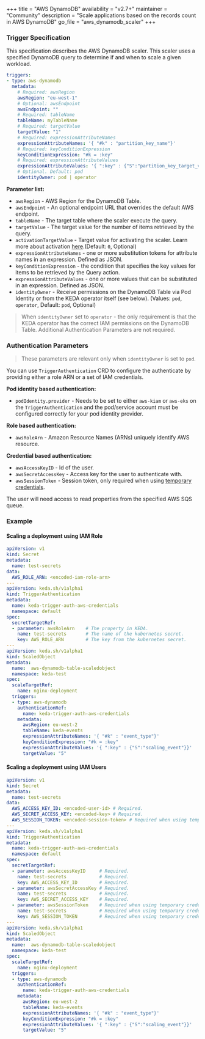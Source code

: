 +++
title = "AWS DynamoDB"
availability = "v2.7+"
maintainer = "Community"
description = "Scale applications based on the records count in AWS DynamoDB"
go_file = "aws_dynamodb_scaler"
+++

### Trigger Specification

This specification describes the AWS DynamoDB scaler. This scaler uses a specified DynamoDB query to determine if and when to scale a given workload.

```yaml
triggers:
- type: aws-dynamodb
  metadata:
    # Required: awsRegion
    awsRegion: "eu-west-1"
    # Optional: awsEndpoint
    awsEndpoint: ""
    # Required: tableName
    tableName: myTableName
    # Required: targetValue
    targetValue: "1"
    # Required: expressionAttributeNames
    expressionAttributeNames: '{ "#k" : "partition_key_name"}'
    # Required: keyConditionExpression
    keyConditionExpression: "#k = :key"
    # Required: expressionAttributeValues
    expressionAttributeValues: '{ ":key" : {"S":"partition_key_target_value"}}'
    # Optional. Default: pod
    identityOwner: pod | operator
```

**Parameter list:**

- `awsRegion` - AWS Region for the DynamoDB Table.
- `awsEndpoint` - An optional endpoint URL that overrides the default AWS endpoint.
- `tableName` - The target table where the scaler execute the query.
- `targetValue` - The target value for the number of items retrieved by the query.
- `activationTargetValue` - Target value for activating the scaler. Learn more about activation [here](./../concepts/scaling-deployments.md#activating-and-scaling-thresholds).(Default: `0`, Optional)
- `expressionAttributeNames` - one or more substitution tokens for attribute names in an expression. Defined as JSON.
- `keyConditionExpression` - the condition that specifies the key values for items to be retrieved by the Query action.
- `expressionAttributeValues` - one or more values that can be substituted in an expression. Defined as JSON.
- `identityOwner` - Receive permissions on the DynamoDB Table via Pod Identity or from the KEDA operator itself (see below). (Values: `pod`, `operator`, Default: `pod`, Optional)

> When `identityOwner` set to `operator` - the only requirement is that the KEDA operator has the correct IAM permissions on the DynamoDB Table. Additional Authentication Parameters are not required.

### Authentication Parameters

> These parameters are relevant only when `identityOwner` is set to `pod`.

You can use `TriggerAuthentication` CRD to configure the authenticate by providing either a role ARN or a set of IAM credentials.

**Pod identity based authentication:**

- `podIdentity.provider` - Needs to be set to either `aws-kiam` or `aws-eks` on the `TriggerAuthentication` and the pod/service account must be configured correctly for your pod identity provider.

**Role based authentication:**

- `awsRoleArn` - Amazon Resource Names (ARNs) uniquely identify AWS resource.

**Credential based authentication:**

- `awsAccessKeyID` - Id of the user.
- `awsSecretAccessKey` - Access key for the user to authenticate with.
- `awsSessionToken` - Session token, only required when using [temporary credentials](https://docs.aws.amazon.com/IAM/latest/UserGuide/id_credentials_temp_use-resources.html).

The user will need access to read properties from the specified AWS SQS queue.

### Example

#### Scaling a deployment using IAM Role


```yaml
apiVersion: v1
kind: Secret
metadata:
  name: test-secrets
data:
  AWS_ROLE_ARN: <encoded-iam-role-arn>
---
apiVersion: keda.sh/v1alpha1
kind: TriggerAuthentication
metadata:
  name: keda-trigger-auth-aws-credentials
  namespace: default
spec:
  secretTargetRef:
  - parameter: awsRoleArn    # The property in KEDA.
    name: test-secrets       # The name of the kubernetes secret.
    key: AWS_ROLE_ARN        # The key from the kubernetes secret.
---
apiVersion: keda.sh/v1alpha1
kind: ScaledObject
metadata:
  name:  aws-dynamodb-table-scaledobject
  namespace: keda-test
spec:
  scaleTargetRef:
    name: nginx-deployment
  triggers:
  - type: aws-dynamodb
    authenticationRef:
      name: keda-trigger-auth-aws-credentials
    metadata:
      awsRegion: eu-west-2
      tableName: keda-events
      expressionAttributeNames: '{ "#k" : "event_type"}'
      keyConditionExpression: "#k = :key"
      expressionAttributeValues: '{ ":key" : {"S":"scaling_event"}}'
      targetValue: "5"
```


#### Scaling a deployment using IAM Users

```yaml
apiVersion: v1
kind: Secret
metadata:
  name: test-secrets
data:
  AWS_ACCESS_KEY_ID: <encoded-user-id> # Required.
  AWS_SECRET_ACCESS_KEY: <encoded-key> # Required.
  AWS_SESSION_TOKEN: <encoded-session-token> # Required when using temporary credentials.
---
apiVersion: keda.sh/v1alpha1
kind: TriggerAuthentication
metadata:
  name: keda-trigger-auth-aws-credentials
  namespace: default
spec:
  secretTargetRef:
  - parameter: awsAccessKeyID     # Required.
    name: test-secrets            # Required.
    key: AWS_ACCESS_KEY_ID        # Required.
  - parameter: awsSecretAccessKey # Required.
    name: test-secrets            # Required.
    key: AWS_SECRET_ACCESS_KEY    # Required.
  - parameter: awsSessionToken    # Required when using temporary credentials.
    name: test-secrets            # Required when using temporary credentials.
    key: AWS_SESSION_TOKEN        # Required when using temporary credentials.
---
apiVersion: keda.sh/v1alpha1
kind: ScaledObject
metadata:
  name:  aws-dynamodb-table-scaledobject
  namespace: keda-test
spec:
  scaleTargetRef:
    name: nginx-deployment
  triggers:
  - type: aws-dynamodb
    authenticationRef:
      name: keda-trigger-auth-aws-credentials
    metadata:
      awsRegion: eu-west-2
      tableName: keda-events
      expressionAttributeNames: '{ "#k" : "event_type"}'
      keyConditionExpression: "#k = :key"
      expressionAttributeValues: '{ ":key" : {"S":"scaling_event"}}'
      targetValue: "5"
```

